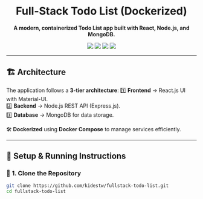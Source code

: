 <h1 align="center"> Full-Stack Todo List (Dockerized) </h1>

<p align="center">
  <b>A modern, containerized Todo List app built with React, Node.js, and MongoDB.</b>  
</p>

<p align="center">
  <img src="https://img.shields.io/badge/Frontend-React-blue?style=for-the-badge&logo=react" />
  <img src="https://img.shields.io/badge/Backend-Node.js-green?style=for-the-badge&logo=node.js" />
  <img src="https://img.shields.io/badge/Database-MongoDB-brightgreen?style=for-the-badge&logo=mongodb" />
  <img src="https://img.shields.io/badge/Docker-Containerization-blue?style=for-the-badge&logo=docker" />
</p>

---

## 🏗 **Architecture**
The application follows a **3-tier architecture**:
1️⃣ **Frontend** → React.js UI with Material-UI.  
2️⃣ **Backend** → Node.js REST API (Express.js).  
3️⃣ **Database** → MongoDB for data storage.  

🛠 **Dockerized** using **Docker Compose** to manage services efficiently.

---

## 🚀 **Setup & Running Instructions**
### 🔹 **1. Clone the Repository**
```sh
git clone https://github.com/kidestw/fullstack-todo-list.git
cd fullstack-todo-list
